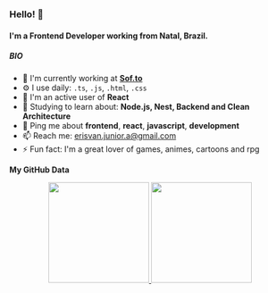 ### Hello! 👋

#### I'm a Frontend Developer working from Natal, Brazil.

##### BIO

- 🏢 I'm currently working at **[Sof.to](https://sof.to/)**
- ⚙️ I use daily: `.ts`, `.js`, `.html`, `.css`
- 👀 I'm an active user of **React**
- 🌱 Studying to learn about: **Node.js, Nest, Backend and Clean Architecture**
- 💬 Ping me about **frontend**, **react**, **javascript**, **development**
- 📫 Reach me: erisvan.junior.a@gmail.com
- ⚡️ Fun fact: I'm a great lover of games, animes, cartoons and rpg

**My GitHub Data** 

<div align="center">
  <a href="https://github.com/erisjunior">
  <img height="180em" src="https://github-readme-stats.vercel.app/api?username=erisjunior&show_icons=true&theme=dracula&include_all_commits=true&count_private=true"/>
  <img height="180em" src="https://github-readme-stats.vercel.app/api/top-langs/?username=erisjunior&layout=compact&langs_count=6&theme=dracula"/>
</div>
